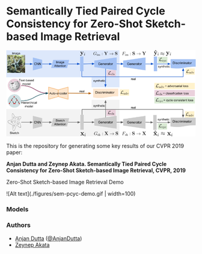 # Semantically Tied Paired Cycle Consistency for Zero-Shot Sketch-based Image Retrieval

![Alt text](./figures/sem-pcyc.png)

This is the repository for generating some key results of our CVPR 2019 paper:

**Anjan Dutta and Zeynep Akata. Semantically Tied Paired Cycle Consistency for Zero-Shot Sketch-based Image Retrieval, CVPR, 2019**

Zero-Shot Sketch-based Image Retrieval Demo

![Alt text](./figures/sem-pcyc-demo.gif | width=100)

### Models

### Authors
* [Anjan Dutta](https://sites.google.com/site/2adutta/) ([@AnjanDutta](https://github.com/AnjanDutta))
* [Zeynep Akata](https://ivi.fnwi.uva.nl/uvaboschdeltalab/people/zeynep-akata/)